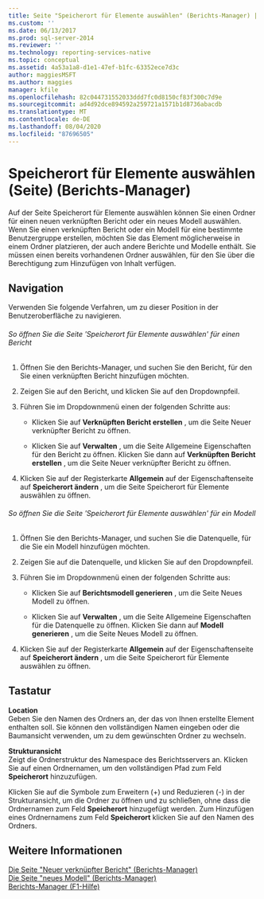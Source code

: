 ```yaml
---
title: Seite "Speicherort für Elemente auswählen" (Berichts-Manager) | Microsoft-Dokumentation
ms.custom: ''
ms.date: 06/13/2017
ms.prod: sql-server-2014
ms.reviewer: ''
ms.technology: reporting-services-native
ms.topic: conceptual
ms.assetid: 4a53a1a8-d1e1-47ef-b1fc-63352ece7d3c
author: maggiesMSFT
ms.author: maggies
manager: kfile
ms.openlocfilehash: 82c044731552033ddd7fc0d8150cf83f300c7d9e
ms.sourcegitcommit: ad4d92dce894592a259721a1571b1d8736abacdb
ms.translationtype: MT
ms.contentlocale: de-DE
ms.lasthandoff: 08/04/2020
ms.locfileid: "87696505"
---
```

# <a name="choose-item-location-page-report-manager"></a>Speicherort für Elemente auswählen (Seite) (Berichts-Manager)
  Auf der Seite Speicherort für Elemente auswählen können Sie einen Ordner für einen neuen verknüpften Bericht oder ein neues Modell auswählen. Wenn Sie einen verknüpften Bericht oder ein Modell für eine bestimmte Benutzergruppe erstellen, möchten Sie das Element möglicherweise in einem Ordner platzieren, der auch andere Berichte und Modelle enthält. Sie müssen einen bereits vorhandenen Ordner auswählen, für den Sie über die Berechtigung zum Hinzufügen von Inhalt verfügen.  
  
## <a name="navigation"></a>Navigation  
 Verwenden Sie folgende Verfahren, um zu dieser Position in der Benutzeroberfläche zu navigieren.  
  
###### <a name="to-open-the-choose-item-location-page-for-a-report"></a>So öffnen Sie die Seite 'Speicherort für Elemente auswählen' für einen Bericht  
  
1.  Öffnen Sie den Berichts-Manager, und suchen Sie den Bericht, für den Sie einen verknüpften Bericht hinzufügen möchten.  
  
2.  Zeigen Sie auf den Bericht, und klicken Sie auf den Dropdownpfeil.  
  
3.  Führen Sie im Dropdownmenü einen der folgenden Schritte aus:  
  
    -   Klicken Sie auf **Verknüpften Bericht erstellen** , um die Seite Neuer verknüpfter Bericht zu öffnen.  
  
    -   Klicken Sie auf **Verwalten** , um die Seite Allgemeine Eigenschaften für den Bericht zu öffnen. Klicken Sie dann auf **Verknüpften Bericht erstellen** , um die Seite Neuer verknüpfter Bericht zu öffnen.  
  
4.  Klicken Sie auf der Registerkarte **Allgemein** auf der Eigenschaftenseite auf **Speicherort ändern** , um die Seite Speicherort für Elemente auswählen zu öffnen.  
  
###### <a name="to-open-the-choose-item-location-page-for-a-model"></a>So öffnen Sie die Seite 'Speicherort für Elemente auswählen' für ein Modell  
  
1.  Öffnen Sie den Berichts-Manager, und suchen Sie die Datenquelle, für die Sie ein Modell hinzufügen möchten.  
  
2.  Zeigen Sie auf die Datenquelle, und klicken Sie auf den Dropdownpfeil.  
  
3.  Führen Sie im Dropdownmenü einen der folgenden Schritte aus:  
  
    -   Klicken Sie auf **Berichtsmodell generieren** , um die Seite Neues Modell zu öffnen.  
  
    -   Klicken Sie auf **Verwalten** , um die Seite Allgemeine Eigenschaften für die Datenquelle zu öffnen. Klicken Sie dann auf **Modell generieren** , um die Seite Neues Modell zu öffnen.  
  
4.  Klicken Sie auf der Registerkarte **Allgemein** auf der Eigenschaftenseite auf **Speicherort ändern** , um die Seite Speicherort für Elemente auswählen zu öffnen.  
  
## <a name="options"></a>Tastatur  
 **Location**  
 Geben Sie den Namen des Ordners an, der das von Ihnen erstellte Element enthalten soll. Sie können den vollständigen Namen eingeben oder die Baumansicht verwenden, um zu dem gewünschten Ordner zu wechseln.  
  
 **Strukturansicht**  
 Zeigt die Ordnerstruktur des Namespace des Berichtsservers an. Klicken Sie auf einen Ordnernamen, um den vollständigen Pfad zum Feld **Speicherort** hinzuzufügen.  
  
 Klicken Sie auf die Symbole zum Erweitern (+) und Reduzieren (-) in der Strukturansicht, um die Ordner zu öffnen und zu schließen, ohne dass die Ordnernamen zum Feld **Speicherort** hinzugefügt werden. Zum Hinzufügen eines Ordnernamens zum Feld **Speicherort** klicken Sie auf den Namen des Ordners.  
  
## <a name="see-also"></a>Weitere Informationen  
 [Die Seite "Neuer verknüpfter Bericht" &#40;Berichts-Manager&#41;](../../2014/reporting-services/new-linked-report-page-report-manager.md)   
 [Die Seite "neues Modell" &#40;Berichts-Manager&#41;](../../2014/reporting-services/new-model-page-report-manager.md)   
 [Berichts-Manager (F1-Hilfe)](../../2014/reporting-services/report-manager-f1-help.md)  
  
  
